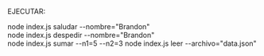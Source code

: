 EJECUTAR:

node index.js saludar --nombre="Brandon"        
node index.js despedir --nombre="Brandon"       
node index.js sumar --n1=5 --n2=3
node index.js leer --archivo="data.json"

